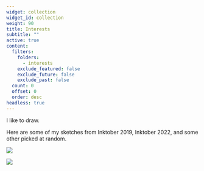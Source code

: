 ```yaml
---
widget: collection
widget_id: collection
weight: 90
title: Interests
subtitle: ""
active: true
content:
  filters:
    folders:
      - interests
    exclude_featured: false
    exclude_future: false
    exclude_past: false
  count: 0
  offset: 0
  order: desc
headless: true
---
```

I like to draw.

Here are some of my sketches from Inktober 2019, Inktober 2022, and some other picked at random.

![](signal-2022-11-02-220456_005.jpeg)

![](signal-2022-11-02-220456_002.jpeg)
